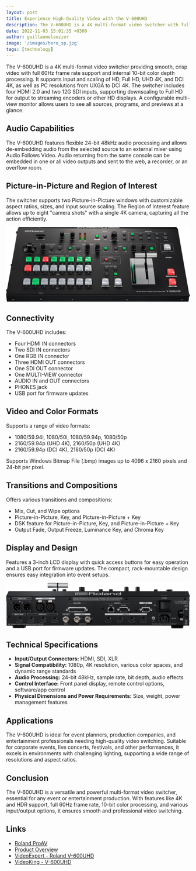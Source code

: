```yaml
---
layout: post
title: Experience High-Quality Video with the V-600UHD
description: The V-600UHD is a 4K multi-format video switcher with full 60Hz frame rate support and 10-bit color depth processing. It supports HD to DCI 4K inputs, includes four HDMI and two SDI inputs, and offers advanced audio processing and Picture-in-Picture features. Ideal for event professionals, it excels in diverse lighting and display environments.
date: 2022-11-03 15:01:35 +0300
author: guillaumelauzier
image: '/images/hero_sp.jpg'
tags: [technology]
---
```


The V-600UHD is a 4K multi-format video switcher providing smooth, crisp video with full 60Hz frame rate support and internal 10-bit color depth processing. It supports input and scaling of HD, Full HD, UHD 4K, and DCI 4K, as well as PC resolutions from UXGA to DCI 4K. The switcher includes four HDMI 2.0 and two 12G SDI inputs, supporting downscaling to Full HD for output to streaming encoders or other HD displays. A configurable multi-view monitor allows users to see all sources, programs, and previews at a glance.

## Audio Capabilities

The V-600UHD features flexible 24-bit 48kHz audio processing and allows de-embedding audio from the selected source to an external mixer using Audio Follows Video. Audio returning from the same console can be embedded in one or all video outputs and sent to the web, a recorder, or an overflow room.

## Picture-in-Picture and Region of Interest

The switcher supports two Picture-in-Picture windows with customizable aspect ratios, sizes, and input source scaling. The Region of Interest feature allows up to eight "camera shots" with a single 4K camera, capturing all the action efficiently.

![Experience High-Quality Video with the V-600UHD](/images/v-600uhd_front_top_gal.jpg)

## Connectivity

The V-600UHD includes:
- Four HDMI IN connectors
- Two SDI IN connectors
- One RGB IN connector
- Three HDMI OUT connectors
- One SDI OUT connector
- One MULTI-VIEW connector
- AUDIO IN and OUT connectors
- PHONES jack
- USB port for firmware updates

## Video and Color Formats

Supports a range of video formats:
- 1080/59.94i, 1080/50i, 1080/59.94p, 1080/50p
- 2160/59.94p (UHD 4K), 2160/50p (UHD 4K)
- 2160/59.94p (DCI 4K), 2160/50p (DCI 4K)

Supports Windows Bitmap File (.bmp) images up to 4096 x 2160 pixels and 24-bit per pixel.

## Transitions and Compositions

Offers various transitions and compositions:
- Mix, Cut, and Wipe options
- Picture-in-Picture, Key, and Picture-in-Picture + Key
- DSK feature for Picture-in-Picture, Key, and Picture-in-Picture + Key
- Output Fade, Output Freeze, Luminance Key, and Chroma Key

## Display and Design

Features a 3-inch LCD display with quick access buttons for easy operation and a USB port for firmware updates. The compact, rack-mountable design ensures easy integration into event setups.

![Experience High-Quality Video with the V-600UHD](/images/v-600uhd_rear_gal.jpg)

## Technical Specifications

- **Input/Output Connectors:** HDMI, SDI, XLR
- **Signal Compatibility:** 1080p, 4K resolution, various color spaces, and dynamic range standards
- **Audio Processing:** 24-bit 48kHz, sample rate, bit depth, audio effects
- **Control Interface:** Front panel display, remote control options, software/app control
- **Physical Dimensions and Power Requirements:** Size, weight, power management features

## Applications

The V-600UHD is ideal for event planners, production companies, and entertainment professionals needing high-quality video switching. Suitable for corporate events, live concerts, festivals, and other performances, it excels in environments with challenging lighting, supporting a wide range of resolutions and aspect ratios.

## Conclusion

The V-600UHD is a versatile and powerful multi-format video switcher, essential for any event or entertainment production. With features like 4K and HDR support, full 60Hz frame rate, 10-bit color processing, and various input/output options, it ensures smooth and professional video switching.

## Links
- [Roland ProAV](https://proav.roland.com/global/products/v-600uhd/)
- [Product Overview](https://proav.roland.com/global/products/v-600uhd/)
- [VideoExpert - Roland V-600UHD](https://www.videoexpert.eu/en/video-mixers-and-hubs/roland-v-600uhd-4k-hdr-multi-format-video-switcher/)
- [VideoKing - V-600UHD](https://videoking.eu/shop/roland-v-600uhd-4k-hdr-multi-format-video-switcher/)